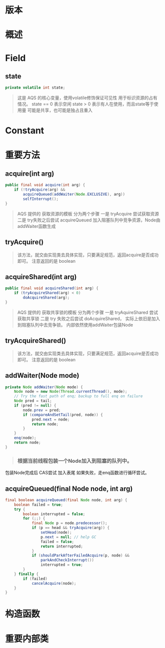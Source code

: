 # 版本
# 概述
# Field
## state
```java
private volatile int state;
```
>这是 AQS 的核心变量，使用volatile修饰保证可见性
用于标识资源的占有情况。
state == 0 表示空闲
state > 0 表示有人在使用，而且state等于使用量
可能是共享，也可能是独占且重入


# Constant


# 重要方法
## acquire(int arg)
```java
public final void acquire(int arg) {
    if (!tryAcquire(arg) &&
        acquireQueued(addWaiter(Node.EXCLUSIVE), arg))
        selfInterrupt();
}
```
> AQS 提供的 获取资源的模板
分为两个步骤
一是 tryAcquire 尝试获取资源
二是 try失败之后尝试 acquireQueued 加入阻塞队列中竞争资源，Node由 addWaiter函数生成

## tryAcquire()
> 该方法，就交由实现类去具体实现，只要满足规范，返回acquire是否成功即可。
注意返回的是 boolean


## acquireShared(int arg)
```java
public final void acquireShared(int arg) {
    if (tryAcquireShared(arg) < 0)
        doAcquireShared(arg);
}
```
> AQS 提供的 获取共享锁的模板
分为两个步骤
一是 tryAquireShared 尝试获取共享锁
二是 try 失败之后尝试 doAcquireShared，
实际上依旧是加入到阻塞队列中去竞争锁。
内部依然使用addWaiter包装Node

## tryAcquireShared()
> 该方法，就交由实现类去具体实现，只要满足规范，返回acquire是否成功即可。
注意返回的是 boolean

## addWaiter(Node mode)
```java
private Node addWaiter(Node mode) {
    Node node = new Node(Thread.currentThread(), mode);
    // Try the fast path of enq; backup to full enq on failure
    Node pred = tail;
    if (pred != null) {
        node.prev = pred;
        if (compareAndSetTail(pred, node)) {
            pred.next = node;
            return node;
        }
    }
    enq(node);
    return node;
}
```
> ### 根据当前线程包装一个Node加入到阻塞的队列中。
包装Node完成后 CAS尝试 加入表尾
如果失败，走enq函数进行循环尝试。

## acquireQueued(final Node node, int arg)
```java
final boolean acquireQueued(final Node node, int arg) {
    boolean failed = true;
    try {
        boolean interrupted = false;
        for (;;) {
            final Node p = node.predecessor();
            if (p == head && tryAcquire(arg)) {
                setHead(node);
                p.next = null; // help GC
                failed = false;
                return interrupted;
            }
            if (shouldParkAfterFailedAcquire(p, node) &&
                parkAndCheckInterrupt())
                interrupted = true;
        }
    } finally {
        if (failed)
            cancelAcquire(node);
    }
}
```

##


# 构造函数
# 重要内部类
